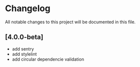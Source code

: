# Changelog
All notable changes to this project will be documented in this file.

## [4.0.0-beta]
- add sentry
- add stylelint
- add circular dependencie validation
